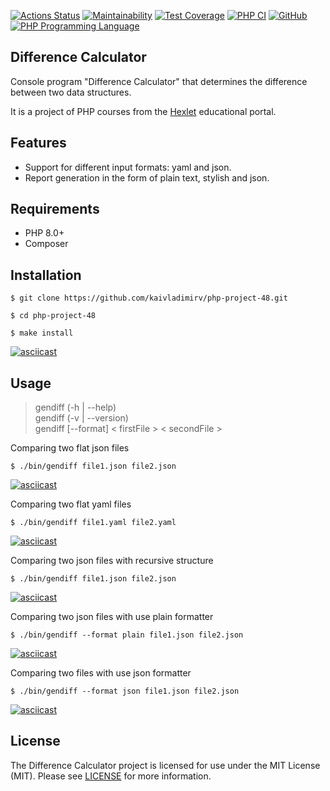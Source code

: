 [![Actions Status](https://github.com/kaivladimirv/php-project-48/workflows/hexlet-check/badge.svg)](https://github.com/kaivladimirv/php-project-48/actions)
[![Maintainability](https://api.codeclimate.com/v1/badges/b3f25a564898554531c9/maintainability)](https://codeclimate.com/github/kaivladimirv/php-project-48/maintainability)
[![Test Coverage](https://api.codeclimate.com/v1/badges/b3f25a564898554531c9/test_coverage)](https://codeclimate.com/github/kaivladimirv/php-project-48/test_coverage)
[![PHP CI](https://github.com/kaivladimirv/php-project-48/actions/workflows/php-ci.yml/badge.svg)](https://github.com/kaivladimirv/php-project-48/actions/workflows/php-ci.yml)
<a href="https://github.com/kaivladimirv/php-project-48/blob/main/LICENSE"><img alt="GitHub" src="https://img.shields.io/github/license/kaivladimirv/php-project-48" alt="Read License"></a>
<a href="https://php.net"><img src="https://img.shields.io/badge/php-8.0%2B-%238892BF" alt="PHP Programming Language"></a>

## Difference Calculator
Console program "Difference Calculator" that determines the difference between two data structures.

It is a project of PHP courses from the [Hexlet](https://hexlet.io/) educational portal.

## Features
- Support for different input formats: yaml and json.
- Report generation in the form of plain text, stylish and json.

## Requirements
* PHP 8.0+
* Composer

## Installation
```
$ git clone https://github.com/kaivladimirv/php-project-48.git

$ cd php-project-48

$ make install
```
[![asciicast](https://asciinema.org/a/g57bXSnZYdbgSH02zt7B7lLDL.svg)](https://asciinema.org/a/g57bXSnZYdbgSH02zt7B7lLDL)

## Usage
> gendiff (-h | --help)   
> gendiff (-v | --version)     
> gendiff [--format] < firstFile > < secondFile >


Comparing two flat json files
```
$ ./bin/gendiff file1.json file2.json
```
[![asciicast](https://asciinema.org/a/TIl1sUFq00HaJjBML0i0MbfbR.svg)](https://asciinema.org/a/TIl1sUFq00HaJjBML0i0MbfbR)

Comparing two flat yaml files
```
$ ./bin/gendiff file1.yaml file2.yaml
```
[![asciicast](https://asciinema.org/a/9peyUaZIVRNw3Hh8exXuozEGp.svg)](https://asciinema.org/a/9peyUaZIVRNw3Hh8exXuozEGp)

Comparing two json files with recursive structure
```
$ ./bin/gendiff file1.json file2.json
```
[![asciicast](https://asciinema.org/a/obmdDQx5zsrLv7HEMzordzeSO.svg)](https://asciinema.org/a/obmdDQx5zsrLv7HEMzordzeSO)

Comparing two json files with use plain formatter
```
$ ./bin/gendiff --format plain file1.json file2.json
```
[![asciicast](https://asciinema.org/a/zukLK4J8TRrDDp3B9MXoHUH6U.svg)](https://asciinema.org/a/zukLK4J8TRrDDp3B9MXoHUH6U)

Comparing two files with use json formatter
```
$ ./bin/gendiff --format json file1.json file2.json
```
[![asciicast](https://asciinema.org/a/p8bR72cy8jRU2YgvQ2S5NeoP3.svg)](https://asciinema.org/a/p8bR72cy8jRU2YgvQ2S5NeoP3)

## License
The Difference Calculator project is licensed for use under the MIT License (MIT).
Please see [LICENSE](/LICENSE) for more information.
